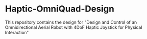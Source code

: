 # Haptic-OmniQuad-Design
This repository contains the design for "Design and Control of an Omnidirectional Aerial Robot with 4DoF Haptic Joystick for Physical Interaction"
